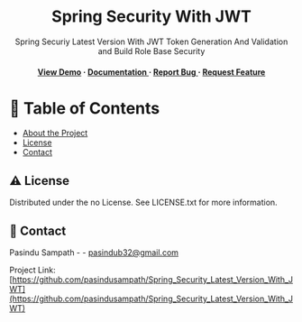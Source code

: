 <div align='center'>

<h1>Spring Security With JWT</h1>
<p>Spring Securiy Latest Version With JWT Token Generation And Validation and Build Role Base Security</p>

<h4> <a href=https://www.youtube.com/playlist?list=PLtpXr6ECcr5StKN1_kOo7DYNkx6vsrBMl>View Demo</a> <span> · </span> <a href="https://github.com/pasindusampath/Spring_Security_Latest_Version_With_JWT/blob/master/README.md"> Documentation </a> <span> · </span> <a href="https://github.com/pasindusampath/Spring_Security_Latest_Version_With_JWT/issues"> Report Bug </a> <span> · </span> <a href="https://github.com/pasindusampath/Spring_Security_Latest_Version_With_JWT/issues"> Request Feature </a> </h4>


</div>

# :notebook_with_decorative_cover: Table of Contents

- [About the Project](#star2-about-the-project)
- [License](#warning-license)
- [Contact](#handshake-contact)


## :warning: License

Distributed under the no License. See LICENSE.txt for more information.

## :handshake: Contact

Pasindu Sampath - - pasindub32@gmail.com

Project Link: [https://github.com/pasindusampath/Spring_Security_Latest_Version_With_JWT](https://github.com/pasindusampath/Spring_Security_Latest_Version_With_JWT)
